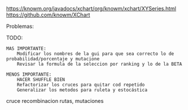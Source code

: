 https://knowm.org/javadocs/xchart/org/knowm/xchart/XYSeries.html
https://github.com/knowm/XChart


Problemas: 


TODO:

	MAS IMPORTANTE:
		Modificar los nombres de la gui para que sea correcto lo de probabilidad/porcentaje y mutacione
		Revisar la formula de la seleccion por ranking y lo de la BETA

	MENOS IMPORTANTE:
		HACER SHUFFLE BIEN
		Refactorizar los cruces para quitar cod repetido
		Generalizar los metodos para ruleta y estocástica


cruce recombinacion rutas, mutaciones